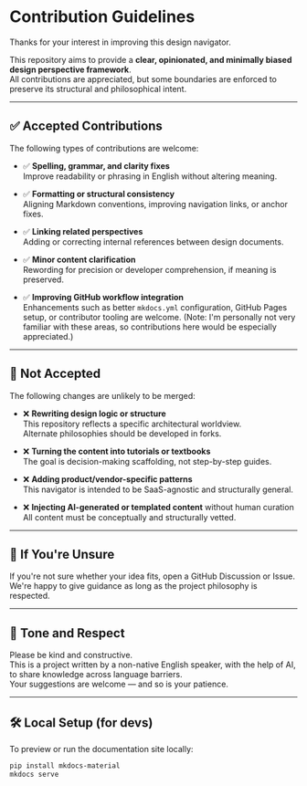 # Contribution Guidelines

Thanks for your interest in improving this design navigator.

This repository aims to provide a **clear, opinionated, and minimally biased design perspective framework**.  
All contributions are appreciated, but some boundaries are enforced to preserve its structural and philosophical intent.

---

## ✅ Accepted Contributions

The following types of contributions are welcome:

- ✅ **Spelling, grammar, and clarity fixes**  
  Improve readability or phrasing in English without altering meaning.

- ✅ **Formatting or structural consistency**  
  Aligning Markdown conventions, improving navigation links, or anchor fixes.

- ✅ **Linking related perspectives**  
  Adding or correcting internal references between design documents.

- ✅ **Minor content clarification**  
  Rewording for precision or developer comprehension, if meaning is preserved.

- ✅ **Improving GitHub workflow integration**  
  Enhancements such as better `mkdocs.yml` configuration, GitHub Pages setup, or contributor tooling are welcome.
  (Note: I'm personally not very familiar with these areas, so contributions here would be especially appreciated.)

---

## 🚫 Not Accepted

The following changes are unlikely to be merged:

- ❌ **Rewriting design logic or structure**  
  This repository reflects a specific architectural worldview.  
  Alternate philosophies should be developed in forks.

- ❌ **Turning the content into tutorials or textbooks**  
  The goal is decision-making scaffolding, not step-by-step guides.

- ❌ **Adding product/vendor-specific patterns**  
  This navigator is intended to be SaaS-agnostic and structurally general.

- ❌ **Injecting AI-generated or templated content** without human curation  
  All content must be conceptually and structurally vetted.

---

## 🧭 If You're Unsure

If you're not sure whether your idea fits, open a GitHub Discussion or Issue.  
We're happy to give guidance as long as the project philosophy is respected.

---

## 🤝 Tone and Respect

Please be kind and constructive.  
This is a project written by a non-native English speaker, with the help of AI, to share knowledge across language barriers.  
Your suggestions are welcome — and so is your patience.

---

## 🛠 Local Setup (for devs)

To preview or run the documentation site locally:

```bash
pip install mkdocs-material
mkdocs serve

